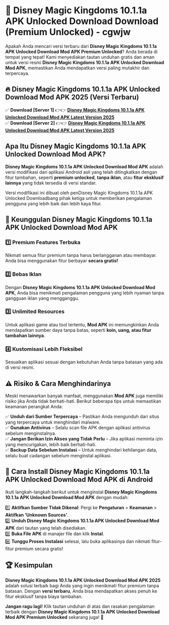 # 🎯 Disney Magic Kingdoms 10.1.1a APK Unlocked Download  Download (Premium Unlocked) -  cgwjw

Apakah Anda mencari versi terbaru dari **Disney Magic Kingdoms 10.1.1a APK Unlocked Download Mod APK Premium Unlocked**? Anda berada di tempat yang tepat! Kami menyediakan tautan unduhan gratis dan aman untuk versi resmi **Disney Magic Kingdoms 10.1.1a APK Unlocked Download Mod APK**, memastikan Anda mendapatkan versi paling mutakhir dan terpercaya.

## 🔥 Disney Magic Kingdoms 10.1.1a APK Unlocked Download Mod APK 2025 (Versi Terbaru)

✅ **Download [Server 1]** 👉👉 [**Disney Magic Kingdoms 10.1.1a APK Unlocked Download Mod APK Latest Version 2025**](https://momento.my/?title=Disney_Magic_Kingdoms_10.1.1a_APK_Unlocked_Download)  
✅ **Download [Server 2]** 👉👉 [**Disney Magic Kingdoms 10.1.1a APK Unlocked Download Mod APK Latest Version 2025**](https://momento.my/?title=Disney_Magic_Kingdoms_10.1.1a_APK_Unlocked_Download)  

## Apa Itu Disney Magic Kingdoms 10.1.1a APK Unlocked Download Mod APK?

**Disney Magic Kingdoms 10.1.1a APK Unlocked Download Mod APK** adalah versi modifikasi dari aplikasi Android asli yang telah ditingkatkan dengan fitur tambahan, seperti **premium unlocked**, **tanpa iklan**, atau **fitur eksklusif lainnya** yang tidak tersedia di versi standar.

Versi modifikasi ini dibuat oleh penDisney Magic Kingdoms 10.1.1a APK Unlocked Downloadbang pihak ketiga untuk memberikan pengalaman pengguna yang lebih baik dan lebih kaya fitur.

## 🎯 Keunggulan Disney Magic Kingdoms 10.1.1a APK Unlocked Download Mod APK

### 1️⃣ Premium Features Terbuka
Nikmati semua fitur premium tanpa harus berlangganan atau membayar. Anda bisa menggunakan fitur berbayar **secara gratis!**

### 2️⃣ Bebas Iklan
Dengan **Disney Magic Kingdoms 10.1.1a APK Unlocked Download Mod APK**, Anda bisa menikmati pengalaman pengguna yang lebih nyaman tanpa gangguan iklan yang mengganggu.

### 3️⃣ Unlimited Resources
Untuk aplikasi game atau tool tertentu, **Mod APK** ini memungkinkan Anda mendapatkan sumber daya tanpa batas, seperti **koin, uang, atau fitur tambahan lainnya**.

### 4️⃣ Kustomisasi Lebih Fleksibel
Sesuaikan aplikasi sesuai dengan kebutuhan Anda tanpa batasan yang ada di versi resmi.

## ⚠️ Risiko & Cara Menghindarinya

Meski menawarkan banyak manfaat, menggunakan **Mod APK** juga memiliki risiko jika Anda tidak berhati-hati. Berikut beberapa tips untuk memastikan keamanan perangkat Anda:

✅ **Unduh dari Sumber Terpercaya** – Pastikan Anda mengunduh dari situs yang terpercaya untuk menghindari malware.  
✅ **Gunakan Antivirus** – Selalu scan file APK dengan aplikasi antivirus sebelum menginstalnya.  
✅ **Jangan Berikan Izin Akses yang Tidak Perlu** – Jika aplikasi meminta izin yang mencurigakan, lebih baik berhati-hati.  
✅ **Backup Data Sebelum Instalasi** – Untuk menghindari kehilangan data, selalu buat cadangan sebelum menginstal aplikasi.

## 📌 Cara Install Disney Magic Kingdoms 10.1.1a APK Unlocked Download Mod APK di Android

Ikuti langkah-langkah berikut untuk menginstal **Disney Magic Kingdoms 10.1.1a APK Unlocked Download Mod APK** dengan mudah:

1️⃣ **Aktifkan Sumber Tidak Dikenal**: Pergi ke **Pengaturan** > **Keamanan** > **Aktifkan 'Unknown Sources'**.  
2️⃣ **Unduh Disney Magic Kingdoms 10.1.1a APK Unlocked Download Mod APK** dari tautan yang telah disediakan.  
3️⃣ **Buka File APK** di manajer file dan klik **Instal**.  
4️⃣ **Tunggu Proses Instalasi** selesai, lalu buka aplikasinya dan nikmati fitur-fitur premium secara gratis!

## 🏆 Kesimpulan

**Disney Magic Kingdoms 10.1.1a APK Unlocked Download Mod APK 2025** adalah solusi terbaik bagi Anda yang ingin menikmati fitur premium tanpa batasan. Dengan **versi terbaru**, Anda bisa mendapatkan akses penuh ke fitur eksklusif tanpa biaya tambahan.

**Jangan ragu lagi!** Klik tautan unduhan di atas dan rasakan pengalaman terbaik dengan **Disney Magic Kingdoms 10.1.1a APK Unlocked Download Mod APK Premium Unlocked** sekarang juga! 🚀
